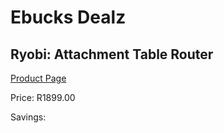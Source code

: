 
# Ebucks Dealz
## Ryobi: Attachment Table Router
[Product Page](https://www.ebucks.com/web/shop/productSelected.do?prodId=315083672&catId=717342768)

Price: R1899.00

Savings: 


	